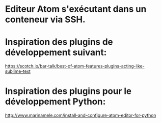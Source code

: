 # Editeur Atom s'exécutant dans un conteneur via SSH.

# Inspiration des plugins de développement suivant:

https://scotch.io/bar-talk/best-of-atom-features-plugins-acting-like-sublime-text

# Inspiration des plugins pour le développement Python:

http://www.marinamele.com/install-and-configure-atom-editor-for-python


